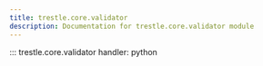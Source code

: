 ```yaml
---
title: trestle.core.validator
description: Documentation for trestle.core.validator module
---
```

::: trestle.core.validator
handler: python
